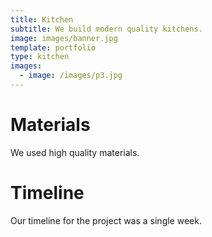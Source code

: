 ```yaml
---
title: Kitchen
subtitle: We build modern quality kitchens.
image: images/banner.jpg
template: portfolio
type: kitchen
images:
  - image: /images/p3.jpg
---
```


# Materials

We used high quality materials.

# Timeline

Our timeline for the project was a single week.

